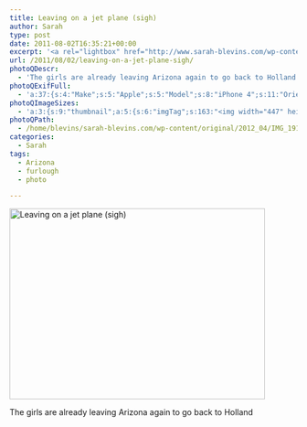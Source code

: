 ```yaml
---
title: Leaving on a jet plane (sigh)
author: Sarah
type: post
date: 2011-08-02T16:35:21+00:00
excerpt: '<a rel="lightbox" href="http://www.sarah-blevins.com/wp-content/main/2012_04/IMG_1913.jpg" title="Leaving on a jet plane (sigh)"><img width="447" height="334" alt="Leaving on a jet plane (sigh)" src="/images/original/2012_04/IMG_1913.jpg" class="photoQexcerpt photoQLinkImg" /></a>'
url: /2011/08/02/leaving-on-a-jet-plane-sigh/
photoQDescr:
  - 'The girls are already leaving Arizona again to go back to Holland <sigh>'
photoQExifFull:
  - 'a:37:{s:4:"Make";s:5:"Apple";s:5:"Model";s:8:"iPhone 4";s:11:"Orientation";s:17:"1: Normal (0 deg)";s:11:"xResolution";s:26:"72 dots per ResolutionUnit";s:11:"yResolution";s:26:"72 dots per ResolutionUnit";s:14:"ResolutionUnit";s:4:"Inch";s:8:"Software";s:5:"4.3.5";s:8:"DateTime";s:19:"2011:08:02 09:35:21";s:12:"ExposureTime";s:8:"1/15 sec";s:7:"FNumber";s:5:"f/2.8";s:15:"ExposureProgram";s:7:"Program";s:15:"ISOSpeedRatings";s:3:"250";s:11:"ExifVersion";s:12:"version 2.21";s:16:"DateTimeOriginal";s:19:"2011:08:02 09:35:21";s:17:"DateTimedigitized";s:19:"2011:08:02 09:35:21";s:17:"ShutterSpeedValue";s:8:"1/15 sec";s:13:"ApertureValue";s:5:"f/2.8";s:12:"MeteringMode";s:13:"Multi-Segment";s:5:"Flash";s:8:"No Flash";s:11:"FocalLength";s:7:"3.85 mm";s:15:"FlashPixVersion";s:9:"version 1";s:10:"ColorSpace";s:4:"sRGB";s:14:"ExifImageWidth";s:11:"2592 pixels";s:15:"ExifImageHeight";s:11:"1936 pixels";s:13:"SensingMethod";s:35:"Unknown: One Chip Color Area Sensor";s:12:"ExposureMode";s:1:"0";s:12:"WhiteBalance";s:1:"0";s:16:"SceneCaptureMode";s:1:"0";s:20:"FocalLength35mmEquiv";s:0:"";s:7:"NumTags";s:1:"7";s:18:"Latitude Reference";s:1:"N";s:8:"Latitude";s:15:"33.435833333333";s:19:"Longitude Reference";s:1:"W";s:9:"Longitude";s:7:"112.015";s:4:"Time";s:10:"1314:35:16";s:17:"ImageDirectionRef";s:1:"T";s:14:"ImageDirection";s:15:"135.06488549618";}'
photoQImageSizes:
  - 'a:3:{s:9:"thumbnail";a:5:{s:6:"imgTag";s:163:"<img width="447" height="334" alt="Leaving on a jet plane (sigh)" src="/images/original/2012_04/IMG_1913.jpg" class="PhotoQImg" />";s:6:"imgUrl";s:70:"/images/original/2012_04/IMG_1913.jpg";s:7:"imgPath";s:73:"/home/blevins/sarah-blevins.com/wp-content/thumbnail/2012_04/IMG_1913.jpg";s:8:"imgWidth";s:3:"447";s:9:"imgHeight";s:3:"334";}s:4:"main";a:5:{s:6:"imgTag";s:158:"<img width="700" height="523" alt="Leaving on a jet plane (sigh)" src="http://www.sarah-blevins.com/wp-content/main/2012_04/IMG_1913.jpg" class="PhotoQImg" />";s:6:"imgUrl";s:65:"http://www.sarah-blevins.com/wp-content/main/2012_04/IMG_1913.jpg";s:7:"imgPath";s:68:"/home/blevins/sarah-blevins.com/wp-content/main/2012_04/IMG_1913.jpg";s:8:"imgWidth";s:3:"700";s:9:"imgHeight";s:3:"523";}s:8:"original";a:5:{s:6:"imgTag";s:164:"<img width="2592" height="1936" alt="Leaving on a jet plane (sigh)" src="/images/original/2012_04/IMG_1913.jpg" class="PhotoQImg" />";s:6:"imgUrl";s:69:"/images/original/2012_04/IMG_1913.jpg";s:7:"imgPath";s:72:"/home/blevins/sarah-blevins.com/wp-content/original/2012_04/IMG_1913.jpg";s:8:"imgWidth";s:4:"2592";s:9:"imgHeight";s:4:"1936";}}'
photoQPath:
  - /home/blevins/sarah-blevins.com/wp-content/original/2012_04/IMG_1913.jpg
categories:
  - Sarah
tags:
  - Arizona
  - furlough
  - photo

---
```

<a rel="lightbox" href="/images/original/2012_04/IMG_1913.jpg" title="Leaving on a jet plane (sigh)"><img width="447" height="334" alt="Leaving on a jet plane (sigh)" src="/images/original/2012_04/IMG_1913.jpg" class="photoQcontent photoQLinkImg" /></a>

<div class="photoQDescr">
  The girls are already leaving Arizona again to go back to Holland <sigh>
</div>